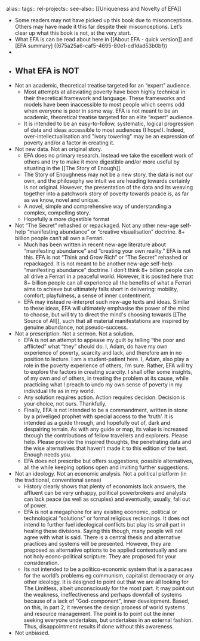 alias::
tags::
rel-projects::
see-also:: [[Uniqueness and Novelty of EFA]]

- Some readers may not have picked up this book due to misconceptions. Others may have made it this far despite their misconceptions. Let’s clear up what this book is not, at the very start.
- What EFA is can be read about here in [[About EFA - quick version]] and [EFA summary] ((675a25a6-caf5-4695-80e1-cd1dad53b0bf))
-
- ## What EFA is NOT
- Not an academic, theoretical treatise targeted for an “expert” audience.
	- Most attempts at alleviating poverty have been highly technical in their theoretical framework and language. These frameworks and models have been inaccessible to most people which seems odd when everyone is poor in some way. EFA is not meant to be an academic, theoretical treatise targeted for an elite “expert” audience.
	- It is intended to be an easy-to-follow, systematic, logical progression of data and ideas accessible to most audiences (I hope!). Indeed, over-intellectualisation and "ivory towering" may be an expression of poverty and/or a factor in creating it.
- Not new data. Not an original story.
	- EFA does no primary research. Instead we take the excellent work of others and try to make it more digestible and/or more useful by situating in the [[The Story of Enough]].
	- The Story of Enoughness may not be a new story, the data is not our own, and the philosophy we intuit we are heading towards certainly is not original. However, the presentation of the data and its weaving together into a patchwork story of poverty towards peace is, as far as we know, novel and unique.
	- A novel, simple and comprehensive way of understanding a complex, compelling story.
	- Hopefully a more digestible format
- Not “The Secret” rehashed or repackaged. Not any other new-age self-help “manifesting abundance” or “creative visualisation” doctrine. 8+ billion people can’t all own a Ferrari.
	- Much has been written in recent new-age literature about “manifesting abundance” and “creating your own reality.” EFA is not this. EFA is not “Think and Grow Rich” or “The Secret” rehashed or repackaged. It is not meant to be another new-age self-help “manifesting abundance” doctrine. I don’t think 8+ billion people can all drive a Ferrari in a peaceful world. However, it is posited here that 8+ billion people can all experience all the benefits of what a Ferrari aims to achieve but ultimately falls short in delivering: mobility, comfort, playfulness, a sense of inner contentment.
	- EFA may instead re-interpret such new-age texts and ideas. Similar to these ideas, EFA will ultimately emphasise the power of the mind to choose, but will try to direct the mind's choosing towards [[The Source of All]], such that all material manifestations are inspired by genuine abundance, not pseudo-success.
- Not a prescription. Not a sermon. Not a solution.
	- EFA is not an attempt to appease my guilt by telling “the poor and afflicted” what “they” should do. I, Adam, do have my own experience of poverty, scarcity and lack, and therefore am in no position to lecture. I am a student-patient here. I, Adam, also play a role in the poverty experience of others, I’m sure. Rather, EFA will try to explore the factors in creating scarcity. I shall offer some insights, of my own and of others, in treating the problem at its cause, while practicing what I preach to undo my own sense of poverty in my individual life as in my world.
	- Any solution requires action. Action requires decision. Decision is your choice, not ours. Thankfully.
	- Finally, EFA is not intended to be a commandment, written in stone by a priveliged prophet with special access to the ‘truth’. It is intended as a guide through, and hopefully out of, dark and despairing terrain. As with any guide or map, its value is increased through the contributions of fellow travellers and explorers. Please help. Please provide the inspired thoughts, the penetrating data and the wise alternatives that haven’t made it to this edition of the text. Enough needs you.
	- EFA does not prescribe but offers suggestions, possible alternatives, all the while keeping options open and inviting further suggestions.
- Not an ideology. Not an economic analysis. Not a political platform (in the traditional, conventional sense)
	- History clearly shows that plenty of economists lack answers, the affluent can be very unhappy, political powerbrokers and analysts can lack peace (as well as scruples) and eventually, usually, fall out of power.
	- EFA is not a megaphone for any existing economic, political or technological “solutions” or formal religious reckonings. It does not intend to further fuel ideological conflicts but play its small part in healing these divisions. Saying this though, many people will not agree with what is said. There is a central thesis and alternative practices and systems will be presented. However, they are proposed as alternative options to be applied contextually and are not holy econo-political scripture. They are proposed for your consideration.
	- Its not intended to be a politico-economic system that is a panacaea for the world’s problems eg communism, capitalist democracy or any other ideology. It is designed to point out that we are all looking for The Limitless, albeit unconsciously for the most part. It may point out the weakness, ineffectiveness and perhaps downfall of systems because of a lack of "God-component", inner development. Based, on this, in part 2, it reverses the design process of world systems and resource management. The point is to point out the inner seeking everyone undertakes, but undertakes in an external fashion. Thus, disappointment results if done without this awareness.
- Not unbiased.
